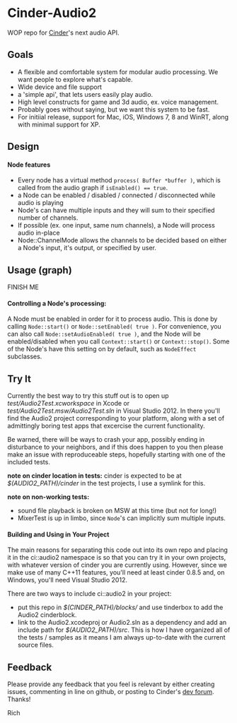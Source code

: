 # Cinder-Audio2

WOP repo for [Cinder][1]'s next audio API.



## Goals

- A flexible and comfortable system for modular audio processing.  We want people to explore what's capable.
- Wide device and file support
- a 'simple api', that lets users easily play audio.
- High level constructs for game and 3d audio, ex. voice management.
- Probably goes without saying, but we want this system to be fast.
- For initiial release, support for Mac, iOS, Windows 7, 8 and WinRT, along with minimal support for XP.

 

## Design

#### Node features

* Every node has a virtual method `process( Buffer *buffer )`, which is called from the audio graph if `isEnabled() == true`.
* a Node can be  enabled / disabled / connected / disconnected while audio is playing
* Node's can have multiple inputs and they will sum to their specified number of channels.
* If possible (ex. one input, same num channels), a Node will process audio in-place
* Node::ChannelMode allows the channels to be decided based on either a Node's input, it's output, or specified by user.



## Usage (graph)

FINISH ME

#### Controlling a Node's processing:
 A Node must be enabled in order for it to process audio.  This is done by calling `Node::start()` or `Node::setEnabled( true )`. For convenience, you can also call `Node::setAudioEnabled( true )`, and the Node will be enabled/disabled when you call `Context::start()` or `Context::stop()`.  Some of the Node's have this setting on by default, such as `NodeEffect` subclasses.


## Try It

Currently the best way to try this stuff out is to open up _test/Audio2Test.xcworkspace_ in Xcode or _test/Audio2Test.msw/Audio2Test.sln_ in Visual Studio 2012. In there you'll find the Audio2 project corresponding to your platform, along with a set of admittingly boring test apps that excercise the current functionality.

Be warned, there will be ways to crash your app, possibly ending in disturbance to your neighbors, and if this does happen to you then please make an issue with reproduceable steps, hopefully starting with one of the included tests.

__note on cinder location in tests:__ cinder is expected to be at _$(AUDIO2_PATH)/cinder_ in the test projects, I use a symlink for this.

__note on non-working tests:__

- sound file playback is broken on MSW at this time (but not for long!)
- MixerTest is up in limbo, since `Node`'s can implicitly sum multiple inputs. 


#### Building and Using in Your Project

The main reasons for separating this code out into its own repo and placing it in the ci::audio2 namespace is so that you can try it in your own projects, with whatever version of cinder you are currently using.  However, since we make use of many C++11 features, you'll need at least cinder 0.8.5 and, on Windows, you'll need Visual Studio 2012.

There are two ways to include ci::audio2 in your project:

- put this repo in _$(CINDER_PATH)/blocks/_ and use tinderbox to add the Audio2 cinderblock.
- link to the Audio2.xcodeproj or Audio2.sln as a dependency and add an include path for _$(AUDIO2_PATH)/src_.  This is how I have organized all of the tests / samples as it means I am always up-to-date with the current source files. 

## Feedback

Please provide any feedback that you feel is relevant by either creating issues, commenting in line on github, or posting to Cinder's [dev forum][2]. Thanks!

Rich


[1]: https://github.com/cinder/cinder
[2]: https://forum.libcinder.org/#Forum/developing-cinder
